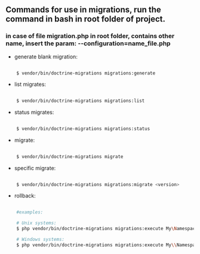 ## Commands for use in migrations, run the command in bash in root folder of project.

### in case of file migration.php in root folder, contains other name, insert the param: --configuration=name_file.php 

* generate blank migration:

```bash 
    
    $ vendor/bin/doctrine-migrations migrations:generate    

```


* list migrates:

```bash 
    
    $ vendor/bin/doctrine-migrations migrations:list  

```


* status migrates:

```bash 
    
    $ vendor/bin/doctrine-migrations migrations:status  

```


* migrate:

```bash 
    
    $ vendor/bin/doctrine-migrations migrate  

```


* specific migrate:

```bash 
    
    $ vendor/bin/doctrine-migrations migrations:migrate <version>

```


* rollback:

```bash 
    
    #examples:

    # Unix systems:
    $ php vendor/bin/doctrine-migrations migrations:execute My\Namespace\Version12345 --down

    # Windows systems:
    $ php vendor/bin/doctrine-migrations migrations:execute My\\Namespace\\Version12345 --down
  

```
